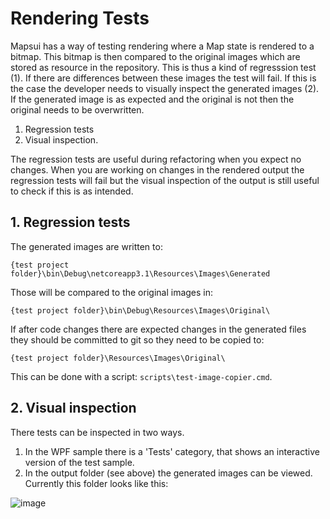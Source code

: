 # Rendering Tests

Mapsui has a way of testing rendering where a Map state is rendered to a bitmap. This bitmap is then compared to the original images which are stored as resource in the repository. This is thus a kind of regresssion test (1). If there are differences between these images the test will fail. If this is the case the developer needs to visually inspect the generated images (2). If the generated image is as expected and the original is not then the original needs to be overwritten. 

1. Regression tests 
2. Visual inspection.

The regression tests are useful during refactoring when you expect no changes. When you are working on changes in the rendered output the regression tests will fail but the visual inspection of the output is still useful to check if this is as intended.

## 1. Regression tests 

The generated images are written to:

    {test project folder}\bin\Debug\netcoreapp3.1\Resources\Images\Generated

Those will be compared to the original images in:

    {test project folder}\bin\Debug\Resources\Images\Original\

If after code changes there are expected changes in the generated files they should be committed to git so they need to be copied to:

    {test project folder}\Resources\Images\Original\
    
This can be done with a script: ```scripts\test-image-copier.cmd```. 

## 2. Visual inspection

There tests can be inspected in two ways. 
1. In the WPF sample there is a 'Tests' category, that shows an interactive version of the test sample.
2. In the output folder (see above) the generated images can be viewed. Currently this folder looks like this:

![image](https://user-images.githubusercontent.com/963462/139462183-cf8126ba-8dc5-4c17-b107-11752196dd19.png)



